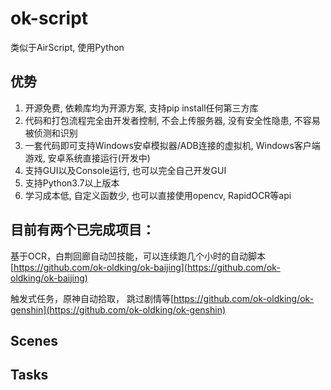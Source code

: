 # ok-script

类似于AirScript, 使用Python

## 优势

1. 开源免费, 依赖库均为开源方案, 支持pip install任何第三方库
2. 代码和打包流程完全由开发者控制, 不会上传服务器, 没有安全性隐患, 不容易被侦测和识别
3. 一套代码即可支持Windows安卓模拟器/ADB连接的虚拟机, Windows客户端游戏, 安卓系统直接运行(开发中)
4. 支持GUI以及Console运行, 也可以完全自己开发GUI
5. 支持Python3.7以上版本
6. 学习成本低, 自定义函数少, 也可以直接使用opencv, RapidOCR等api


## 目前有两个已完成项目：
基于OCR，白荆回廊自动凹技能，可以连续跑几个小时的自动脚本[https://github.com/ok-oldking/ok-baijing](https://github.com/ok-oldking/ok-baijing)

触发式任务，原神自动拾取， 跳过剧情等[https://github.com/ok-oldking/ok-genshin](https://github.com/ok-oldking/ok-genshin)


## Scenes

## Tasks

